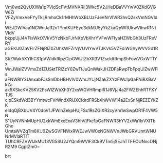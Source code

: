Vm0wd2QyUXlWa1pPVldScFVtMVNXRll3Wkc5V2JHeDBaVVYwV0ZKdGVGWlZi
VFZyVmxVeFYyTkljRmhoCk1rMHhWbXBLUzFJeVNrVlViR2hvQ2sxVmNGVldi
WEJDWlVaa1NGWnJaR2xTYmtKUFEyc3dkMU5yYkZkaQpWRUkwVlhwR1NtVldV
bkppUjJ4VFlsWktXVkV5YzNkbFJrNXpVbXhrYVFwWFIyaHZWbGh3UzFReVRY
aGEKU0ZaVFlrZFNjRlZ0ZUhkWFZrVjVUVlYwVTJKVk5VZFdiWGhyWVVGd1Rt
SkZWak5XYlhCS1pVWldkRlpzClpGWUtZbXR3V1ZscldtRmpSbFowVGxWT1Yx
WnJWalZVVmxZd1ZUSktTRlZzY0ZwTlJuQnlWakJHZDFaRwpTbFpqUlZwWFls
aFNWRlY2UmxabFJsSnlDbHBHVlV0WmJYUjNZakZXYzFWc1pGaFNiRXBaVkZa
ak5XSkcKV25KV2FsWlZWbXh3Y2xsWGVHRmpiR1J6VjJ4a2FWZEhhRTFXYTJS
clpESkdWd3BYYmtwcFVrWndXRlJXCldrdFRSbXhWVW14a2ExSnNjREZEYkZK
eldqQjBXbUV4Y0doV1JFWlhZekpHUjFSc1RsZGlXR2cyVm1wSwpOR1F4VW5N
S1UyNVNhMUpHU2xkWmExcExaV3hhVjFkc1pGaFNWR3hYV2xWa1IxVXlTbGho
UmtaWVZqTm8KU0ZwSGVFNWxRWEJwVW0xNGNWVnJWbGRVUmtWNUNrMVlaRTlT
TUhCRFZVWlJkMU13VG5SU2JYQm9WVlF3Ck9VTm5jSEJhTTFFOUNncDNjR2M9
CgptZm0=

brt